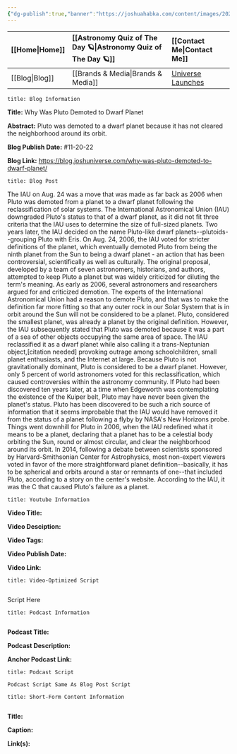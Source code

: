 ```yaml
---
{"dg-publish":true,"banner":"https://joshuahabka.com/content/images/2023/02/theplutodemotionj--1-.png","banner_x":0.5,"permalink":"/blog/why-was-pluto-demoted-to-dwarf-planet/","dgPassFrontmatter":true,"noteIcon":"","created":"","updated":""}
---
```




<div class="transclusion internal-embed is-loaded"><div class="markdown-embed">



| [[Home\|Home]] | [[Astronomy Quiz of The Day 🪐\|Astronomy Quiz of The Day 🪐]] | [[Contact Me\|Contact Me]]                                |
|:-------- |:-------------------------------- |:--------------------------------------------- |
| [[Blog\|Blog]] | [[Brands & Media\|Brands & Media]]           | [Universe Launches](https://stardashusa.com/) |


</div></div>


```ad-info
title: Blog Information
```

**Title:** Why Was Pluto Demoted to Dwarf Planet

**Abstract:** Pluto was demoted to a dwarf planet because it has not cleared the neighborhood around its orbit.

**Blog Publish Date:** #11-20-22

**Blog Link:** https://blog.joshuniverse.com/why-was-pluto-demoted-to-dwarf-planet/

```ad-abstract
title: Blog Post
```

The IAU on Aug. 24 was a move that was made as far back as 2006 when Pluto was demoted from a planet to a dwarf planet following the reclassification of solar systems. The International Astronomical Union (IAU) downgraded Pluto's status to that of a dwarf planet, as it did not fit three criteria that the IAU uses to determine the size of full-sized planets. Two years later, the IAU decided on the name Pluto-like dwarf planets--plutoids--grouping Pluto with Eris.
On Aug. 24, 2006, the IAU voted for stricter definitions of the planet, which eventually demoted Pluto from being the ninth planet from the Sun to being a dwarf planet - an action that has been controversial, scientifically as well as culturally. The original proposal, developed by a team of seven astronomers, historians, and authors, attempted to keep Pluto a planet but was widely criticized for diluting the term's meaning. As early as 2006, several astronomers and researchers argued for and criticized demotion. The experts of the International Astronomical Union had a reason to demote Pluto, and that was to make the definition far more fitting so that any outer rock in our Solar System that is in orbit around the Sun will not be considered to be a planet.
Pluto, considered the smallest planet, was already a planet by the original definition. However, the IAU subsequently stated that Pluto was demoted because it was a part of a sea of other objects occupying the same area of space. The IAU reclassified it as a dwarf planet while also calling it a trans-Neptunian object,[citation needed] provoking outrage among schoolchildren, small planet enthusiasts, and the Internet at large. Because Pluto is not gravitationally dominant, Pluto is considered to be a dwarf planet. However, only 5 percent of world astronomers voted for this reclassification, which caused controversies within the astronomy community. If Pluto had been discovered ten years later, at a time when Edgeworth was contemplating the existence of the Kuiper belt, Pluto may have never been given the planet's status.
Pluto has been discovered to be such a rich source of information that it seems improbable that the IAU would have removed it from the status of a planet following a flyby by NASA's New Horizons probe. Things went downhill for Pluto in 2006, when the IAU redefined what it means to be a planet, declaring that a planet has to be a celestial body orbiting the Sun, round or almost circular, and clear the neighborhood around its orbit. In 2014, following a debate between scientists sponsored by Harvard-Smithsonian Center for Astrophysics, most non-expert viewers voted in favor of the more straightforward planet definition--basically, it has to be spherical and orbits around a star or remnants of one--that included Pluto, according to a story on the center's website. According to the IAU, it was the C that caused Pluto's failure as a planet.

```ad-info
title: Youtube Information
```

**Video Title:**

**Video Desciption:**

**Video Tags:**

**Video Publish Date:**

**Video Link:**

```ad-abstract
title: Video-Optimized Script


```

Script Here

```ad-info
title: Podcast Information


```

**Podcast Title:**

**Podcast Description:**

**Anchor Podcast Link:**

```ad-info
title: Podcast Script

Podcast Script Same As Blog Post Script

```


```ad-info
title: Short-Form Content Information


```

**Title:**

**Caption:**

**Link(s):**

